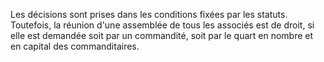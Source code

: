   
 Les décisions sont prises dans les conditions fixées par les statuts. Toutefois, la réunion d'une assemblée de tous les associés est de droit, si elle est demandée soit par un commandité, soit par le quart en nombre et en capital des commanditaires.  

  
